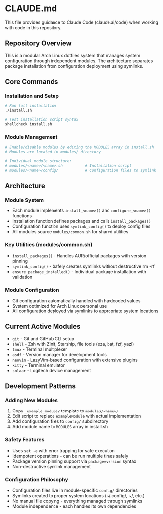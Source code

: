 # CLAUDE.md

This file provides guidance to Claude Code (claude.ai/code) when working with code in this repository.

## Repository Overview

This is a modular Arch Linux dotfiles system that manages system configuration through independent modules. The architecture separates package installation from configuration deployment using symlinks.

## Core Commands

### Installation and Setup
```bash
# Run full installation
./install.sh

# Test installation script syntax
shellcheck install.sh
```

### Module Management
```bash
# Enable/disable modules by editing the MODULES array in install.sh
# Modules are located in modules/ directory

# Individual module structure:
# modules/<name>/<name>.sh          # Installation script
# modules/<name>/config/            # Configuration files to symlink
```

## Architecture

### Module System
- Each module implements `install_<name>()` and `configure_<name>()` functions
- Installation function defines packages and calls `install_packages()`
- Configuration function uses `symlink_config()` to deploy config files
- All modules source `modules/common.sh` for shared utilities

### Key Utilities (modules/common.sh)
- `install_packages()` - Handles AUR/official packages with version pinning
- `symlink_config()` - Safely creates symlinks without destructive rm -rf
- `ensure_package_installed()` - Individual package installation with validation

### Module Configuration
- Git configuration automatically handled with hardcoded values
- System optimized for Arch Linux personal use
- All configuration deployed via symlinks to appropriate system locations

## Current Active Modules
- `git` - Git and GitHub CLI setup
- `shell` - Zsh with Zinit, Starship, file tools (eza, bat, fzf, yazi)
- `tmux` - Terminal multiplexer
- `asdf` - Version manager for development tools
- `neovim` - LazyVim-based configuration with extensive plugins
- `kitty` - Terminal emulator
- `solaar` - Logitech device management

## Development Patterns

### Adding New Modules
1. Copy `_example_module/` template to `modules/<name>/`
2. Edit script to replace `exampleModule` with actual implementation
3. Add configuration files to `config/` subdirectory
4. Add module name to `MODULES` array in install.sh

### Safety Features
- Uses `set -e` with error trapping for safe execution
- Idempotent operations - can be run multiple times safely
- Package version pinning support via `package=version` syntax
- Non-destructive symlink management

### Configuration Philosophy
- Configuration files live in module-specific `config/` directories
- Symlinks created to proper system locations (~/.config/, ~/, etc.)
- No manual file copying - everything managed through symlinks
- Module independence - each handles its own dependencies